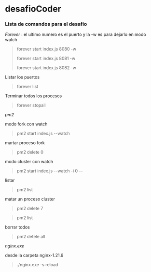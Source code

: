 # desafioCoder

### Lista de comandos para el desafio
*Forever*
: el ultimo numero es el puerto y la -w es para dejarlo en modo watch
> forever start index.js 8080 -w
> 
> forever start index.js 8081 -w
> 
> forever start index.js 8082 -w


Listar los puertos
> forever list

Terminar todos los procesos
> forever stopall

*pm2*

modo fork con watch
> pm2 start index.js --watch 

martar proceso fork
> pm2 delete 0

modo cluster con watch
> pm2 start index.js --watch -i 0 --

listar
> pm2 list

matar un proceso cluster
> pm2 delete 7

> pm2 list

borrar todos
> pm2 detele all

*nginx.exe*

desde la carpeta nginx-1.21.6
> ./nginx.exe -s reload
